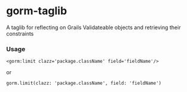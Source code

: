 # gorm-taglib
A taglib for reflecting on Grails Validateable objects and retrieving their constraints


### Usage
`<gorm:limit clazz='package.className' field='fieldName'/>`

or

`gorm.limit(clazz: 'package.className', field: 'fieldName')`
